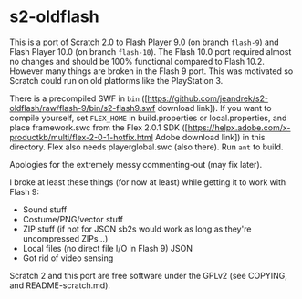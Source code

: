 # s2-oldflash

This is a port of Scratch 2.0 to Flash Player 9.0 (on branch `flash-9`) and
Flash Player 10.0 (on branch `flash-10`).  The Flash 10.0 port required almost
no changes and should be 100% functional compared to Flash 10.2.  However many
things are broken in the Flash 9 port.  This was motivated so Scratch could run
on old platforms like the PlayStation 3.

There is a precompiled SWF in `bin`
([https://github.com/jeandrek/s2-oldflash/raw/flash-9/bin/s2-flash9.swf download
link]).  If you want to compile yourself, set `FLEX_HOME` in build.properties or
local.properties, and place framework.swc from the Flex 2.0.1 SDK
([https://helpx.adobe.com/x-productkb/multi/flex-2-0-1-hotfix.html Adobe download link])
in this directory.  Flex also needs playerglobal.swc (also there).  Run `ant`
to build.

Apologies for the extremely messy commenting-out (may fix later).

I broke at least these things (for now at least) while getting it to work with Flash 9:

* Sound stuff
* Costume/PNG/vector stuff
* ZIP stuff (if not for JSON sb2s would work as long as they're uncompressed ZIPs…)
* Local files (no direct file I/O in Flash 9)
JSON
* Got rid of video sensing

Scratch 2 and this port are free software under the GPLv2 (see COPYING, and
README-scratch.md).